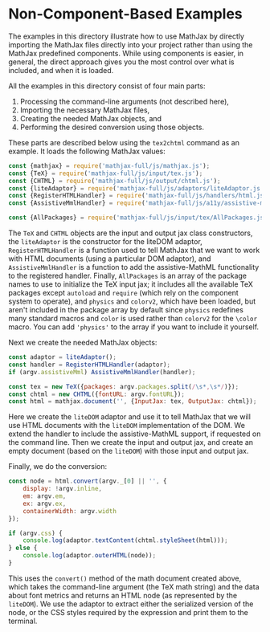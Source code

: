 # Non-Component-Based Examples

The examples in this directory illustrate how to use MathJax by directly importing the MathJax files directly into your project rather than using the MathJax predefined components.  While using components is easier, in general, the direct approach gives you the most control over what is included, and when it is loaded.

All the examples in this directory consist of four main parts:

1. Processing the command-line arguments (not described here),
2. Importing the necessary MathJax files,
3. Creating the needed MathJax objects, and
4. Performing the desired conversion using those objects.

These parts are described below using the `tex2chtml` command as an example.  It loads the following MathJax values:

```js
const {mathjax} = require('mathjax-full/js/mathjax.js');
const {TeX} = require('mathjax-full/js/input/tex.js');
const {CHTML} = require('mathjax-full/js/output/chtml.js');
const {liteAdaptor} = require('mathjax-full/js/adaptors/liteAdaptor.js');
const {RegisterHTMLHandler} = require('mathjax-full/js/handlers/html.js');
const {AssistiveMmlHandler} = require('mathjax-full/js/a11y/assistive-mml.js');

const {AllPackages} = require('mathjax-full/js/input/tex/AllPackages.js');
```

The `TeX` and `CHTML` objects are the input and output jax class constructors, the `liteAdaptor` is the constructor for the liteDOM adaptor, `RegisterHTMLHandler` is a function used to tell MathJax that we want to work with HTML documents (using a particular DOM adaptor), and `AssistiveMmlHandler` is a function to add the assistive-MathML functionality to the registered handler.  Finally, `AllPackages` is an array of the package names to use to initialize the TeX input jax; it includes all the available TeX packages except `autoload` and `require` (which rely on the component system to operate), and `physics` and `colorv2`, which have been loaded, but aren't included in the package array by default since `physics` redefines many standard macros and `color` is used rather than `colorv2` for the `\color` macro.  You can add `'physics'` to the array if you want to include it yourself.

Next we create the needed MathJax objects:

```js
const adaptor = liteAdaptor();
const handler = RegisterHTMLHandler(adaptor);
if (argv.assistiveMml) AssistiveMmlHandler(handler);

const tex = new TeX({packages: argv.packages.split(/\s*,\s*/)});
const chtml = new CHTML({fontURL: argv.fontURL});
const html = mathjax.document('', {InputJax: tex, OutputJax: chtml});
```

Here we create the `liteDOM` adaptor and use it to tell MathJax that we will use HTML documents with the `liteDOM` implementation of the DOM.  We extend the handler to include the assistive-MathML support, if requested on the command line.  Then we create the input and output jax, and create an empty document (based on the `liteDOM`) with those input and output jax.

Finally, we do the conversion:

```js
const node = html.convert(argv._[0] || '', {
    display: !argv.inline,
    em: argv.em,
    ex: argv.ex,
    containerWidth: argv.width
});

if (argv.css) {
    console.log(adaptor.textContent(chtml.styleSheet(html)));
} else {
    console.log(adaptor.outerHTML(node));
}
```

This uses the `convert()` method of the math document created above, which takes the command-line argument (the TeX math string) and the data about font metrics and returns an HTML node (as represented by the `liteDOM`).  We use the adaptor to extract either the serialized version of the node, or the CSS styles required by the expression and print them to the terminal.

